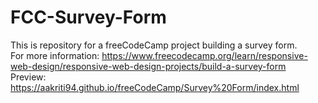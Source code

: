 # FCC-Survey-Form
This is repository for a freeCodeCamp project building a survey form. <br>
For more information: https://www.freecodecamp.org/learn/responsive-web-design/responsive-web-design-projects/build-a-survey-form
<br>
Preview: https://aakriti94.github.io/freeCodeCamp/Survey%20Form/index.html
